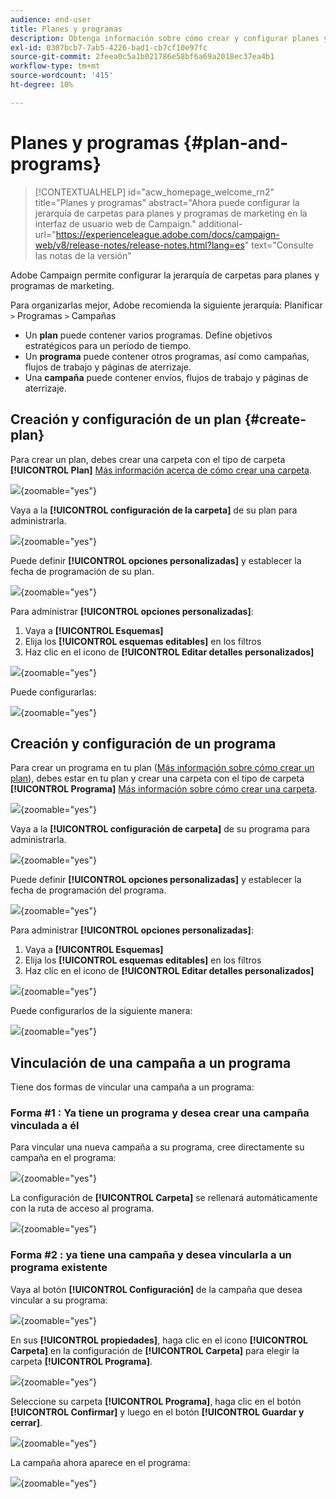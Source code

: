 ```yaml
---
audience: end-user
title: Planes y programas
description: Obtenga información sobre cómo crear y configurar planes y programas en Adobe Campaign
exl-id: 0307bcb7-7ab5-4226-bad1-cb7cf10e97fc
source-git-commit: 2feea0c5a1b021786e58bf6a69a2018ec37ea4b1
workflow-type: tm+mt
source-wordcount: '415'
ht-degree: 10%

---
```


# Planes y programas {#plan-and-programs}

>[!CONTEXTUALHELP]
>id="acw_homepage_welcome_rn2"
>title="Planes y programas"
>abstract="Ahora puede configurar la jerarquía de carpetas para planes y programas de marketing en la interfaz de usuario web de Campaign."
>additional-url="https://experienceleague.adobe.com/docs/campaign-web/v8/release-notes/release-notes.html?lang=es" text="Consulte las notas de la versión"

Adobe Campaign permite configurar la jerarquía de carpetas para planes y programas de marketing.

Para organizarlas mejor, Adobe recomienda la siguiente jerarquía: Planificar `>` Programas `>` Campañas

* Un **plan** puede contener varios programas. Define objetivos estratégicos para un período de tiempo.
* Un **programa** puede contener otros programas, así como campañas, flujos de trabajo y páginas de aterrizaje.
* Una **campaña** puede contener envíos, flujos de trabajo y páginas de aterrizaje.

## Creación y configuración de un plan {#create-plan}

Para crear un plan, debes crear una carpeta con el tipo de carpeta **[!UICONTROL Plan]** [Más información acerca de cómo crear una carpeta](../get-started/work-with-folders.md).

![](assets/plan_create.png){zoomable="yes"}

Vaya a la **[!UICONTROL configuración de la carpeta]** de su plan para administrarla.

![](assets/plan_settings.png){zoomable="yes"}

Puede definir **[!UICONTROL opciones personalizadas]** y establecer la fecha de programación de su plan.

![](assets/plan_options.png){zoomable="yes"}

Para administrar **[!UICONTROL opciones personalizadas]**:

1. Vaya a **[!UICONTROL Esquemas]**
1. Elija los **[!UICONTROL esquemas editables]** en los filtros
1. Haz clic en el icono de **[!UICONTROL Editar detalles personalizados]**

![](assets/plan_edit.png){zoomable="yes"}

Puede configurarlas:

![](assets/plan_customfields.png){zoomable="yes"}

## Creación y configuración de un programa

Para crear un programa en tu plan ([Más información sobre cómo crear un plan](#create-plan)), debes estar en tu plan y crear una carpeta con el tipo de carpeta **[!UICONTROL Programa]** [Más información sobre cómo crear una carpeta](../get-started/work-with-folders.md).

![](assets/program_create.png){zoomable="yes"}

Vaya a la **[!UICONTROL configuración de carpeta]** de su programa para administrarla.

![](assets/program_settings.png){zoomable="yes"}

Puede definir **[!UICONTROL opciones personalizadas]** y establecer la fecha de programación del programa.

![](assets/program_options.png){zoomable="yes"}

Para administrar **[!UICONTROL opciones personalizadas]**:

1. Vaya a **[!UICONTROL Esquemas]**
1. Elija los **[!UICONTROL esquemas editables]** en los filtros
1. Haz clic en el icono de **[!UICONTROL Editar detalles personalizados]**

![](assets/program_edit.png){zoomable="yes"}

Puede configurarlos de la siguiente manera:

![](assets/program_customfields.png){zoomable="yes"}

## Vinculación de una campaña a un programa

Tiene dos formas de vincular una campaña a un programa:

### Forma #1 : Ya tiene un programa y desea crear una campaña vinculada a él

Para vincular una nueva campaña a su programa, cree directamente su campaña en el programa:

![](assets/program_campaign_create.png){zoomable="yes"}

La configuración de **[!UICONTROL Carpeta]** se rellenará automáticamente con la ruta de acceso al programa.

![](assets/program_campaign_folder.png){zoomable="yes"}

### Forma #2 : ya tiene una campaña y desea vincularla a un programa existente

Vaya al botón **[!UICONTROL Configuración]** de la campaña que desea vincular a su programa:

![](assets/campaign_settings.png){zoomable="yes"}

En sus **[!UICONTROL propiedades]**, haga clic en el icono **[!UICONTROL Carpeta]** en la configuración de **[!UICONTROL Carpeta]** para elegir la carpeta **[!UICONTROL Programa]**.

![](assets/campaign_folder.png){zoomable="yes"}

Seleccione su carpeta **[!UICONTROL Programa]**, haga clic en el botón **[!UICONTROL Confirmar]** y luego en el botón **[!UICONTROL Guardar y cerrar]**.

![](assets/campaign_linked.png){zoomable="yes"}

La campaña ahora aparece en el programa:

![](assets/campaign_in_program.png){zoomable="yes"}
